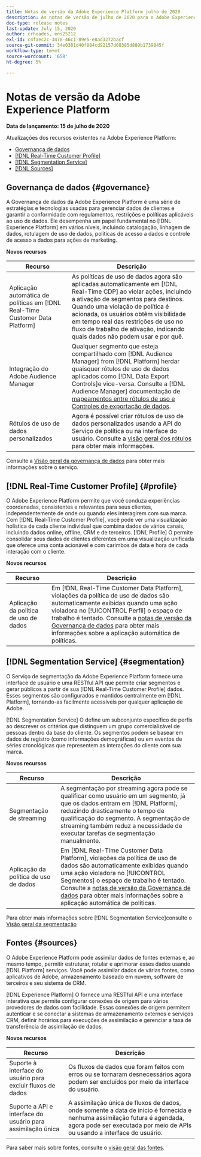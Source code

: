 ```yaml
---
title: Notas de versão da Adobe Experience Platform julho de 2020
description: As notas de versão de julho de 2020 para o Adobe Experience Platform.
doc-type: release notes
last-update: July 15, 2020
author: crhoades, ens25212
exl-id: c4faec2c-3478-46c1-89e5-e8ad3272bacf
source-git-commit: 34e0381d40f884cd92157d08385d889b1739845f
workflow-type: tm+mt
source-wordcount: '658'
ht-degree: 5%

---
```


# Notas de versão da Adobe Experience Platform

**Data de lançamento: 15 de julho de 2020**

Atualizações dos recursos existentes na Adobe Experience Platform:

- [Governança de dados](#governance)
- [[!DNL Real-Time Customer Profile]](#profile)
- [[!DNL Segmentation Service]](#segmentation)
- [[!DNL Sources]](#sources)

## Governança de dados {#governance}

A Governança de dados da Adobe Experience Platform é uma série de estratégias e tecnologias usadas para gerenciar dados de clientes e garantir a conformidade com regulamentos, restrições e políticas aplicáveis ao uso de dados. Ele desempenha um papel fundamental no [!DNL Experience Platform] em vários níveis, incluindo catalogação, linhagem de dados, rotulagem de uso de dados, políticas de acesso a dados e controle de acesso a dados para ações de marketing.

**Novos recursos**

| Recurso | Descrição |
| -----------| ---------- |
| Aplicação automática de políticas em [!DNL Real-Time Customer Data Platform] | As políticas de uso de dados agora são aplicadas automaticamente em [!DNL Real-Time CDP] ao violar ações, incluindo a ativação de segmentos para destinos. Quando uma violação de política é acionada, os usuários obtêm visibilidade em tempo real das restrições de uso no fluxo de trabalho de ativação, indicando quais dados não podem usar e por quê. |
| Integração do Adobe Audience Manager | Qualquer segmento que esteja compartilhado com [!DNL Audience Manager] from [!DNL Platform] herdar quaisquer rótulos de uso de dados aplicados como [!DNL Data Export Controls]e vice-versa. Consulte a [!DNL Audience Manager] documentação de [mapeamentos entre rótulos de uso e Controles de exportação de dados](https://experienceleague.adobe.com/docs/audience-manager/user-guide/implementation-integration-guides/integration-experience-platform/aam-aep-audience-sharing.html). |
| Rótulos de uso de dados personalizados | Agora é possível criar rótulos de uso de dados personalizados usando a API do Serviço de política ou na interface do usuário. Consulte a [visão geral dos rótulos](../../data-governance/labels/overview.md) para obter mais informações. |

Consulte a [Visão geral da governança de dados](../../data-governance/home.md) para obter mais informações sobre o serviço.

## [!DNL Real-Time Customer Profile] {#profile}

O Adobe Experience Platform permite que você conduza experiências coordenadas, consistentes e relevantes para seus clientes, independentemente de onde ou quando eles interagirem com sua marca. Com [!DNL Real-Time Customer Profile], você pode ver uma visualização holística de cada cliente individual que combina dados de vários canais, incluindo dados online, offline, CRM e de terceiros. [!DNL Profile] O permite consolidar seus dados de clientes diferentes em uma visualização unificada que oferece uma conta acionável e com carimbos de data e hora de cada interação com o cliente.

**Novos recursos**

| Recurso | Descrição |
| ------- | ----------- |
| Aplicação da política de uso de dados | Em [!DNL Real-Time Customer Data Platform], violações da política de uso de dados são automaticamente exibidas quando uma ação violadora no [!UICONTROL Perfil] o espaço de trabalho é tentado. Consulte a [notas de versão da Governança de dados](#governance) para obter mais informações sobre a aplicação automática de políticas. |

## [!DNL Segmentation Service] {#segmentation}

O Serviço de segmentação da Adobe Experience Platform fornece uma interface de usuário e uma RESTful API que permite criar segmentos e gerar públicos a partir de sua [!DNL Real-Time Customer Profile] dados. Esses segmentos são configurados e mantidos centralmente em [!DNL Platform], tornando-as facilmente acessíveis por qualquer aplicação de Adobe.

[!DNL Segmentation Service] O define um subconjunto específico de perfis ao descrever os critérios que distinguem um grupo comercializável de pessoas dentro da base do cliente. Os segmentos podem se basear em dados de registro (como informações demográficas) ou em eventos de séries cronológicas que representem as interações do cliente com sua marca.

**Novos recursos**

| Recurso | Descrição |
| ------- | ----------- |
| Segmentação de streaming | A segmentação por streaming agora pode se qualificar como usuário em um segmento, já que os dados entram em [!DNL Platform], reduzindo drasticamente o tempo de qualificação do segmento. A segmentação de streaming também reduz a necessidade de executar tarefas de segmentação manualmente. |
| Aplicação da política de uso de dados | Em [!DNL Real-Time Customer Data Platform], violações da política de uso de dados são automaticamente exibidas quando uma ação violadora no [!UICONTROL Segmentos] o espaço de trabalho é tentado. Consulte a [notas de versão da Governança de dados](#governance) para obter mais informações sobre a aplicação automática de políticas. |

Para obter mais informações sobre [!DNL Segmentation Service]consulte o [Visão geral da segmentação](../../segmentation/home.md)

## Fontes {#sources}

O Adobe Experience Platform pode assimilar dados de fontes externas e, ao mesmo tempo, permitir estruturar, rotular e aprimorar esses dados usando [!DNL Platform] serviços. Você pode assimilar dados de várias fontes, como aplicativos de Adobe, armazenamento baseado em nuvem, software de terceiros e seu sistema de CRM.

[!DNL Experience Platform] O fornece uma RESTful API e uma interface interativa que permite configurar conexões de origem para vários provedores de dados com facilidade. Essas conexões de origem permitem autenticar e se conectar a sistemas de armazenamento externos e serviços CRM, definir horários para execuções de assimilação e gerenciar a taxa de transferência de assimilação de dados.

**Novos recursos**

| Recurso | Descrição |
| ------- | ----------- |
| Suporte à interface do usuário para excluir fluxos de dados | Os fluxos de dados que foram feitos com erros ou se tornaram desnecessários agora podem ser excluídos por meio da interface do usuário. |
| Suporte a API e interface do usuário para assimilação única | A assimilação única de fluxos de dados, onde somente a data de início é fornecida e nenhuma assimilação futura é agendada, agora pode ser executada por meio de APIs ou usando a interface do usuário. |

Para saber mais sobre fontes, consulte o [visão geral das fontes](../../sources/home.md).
